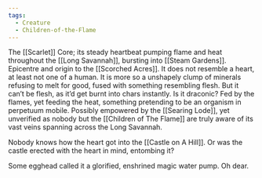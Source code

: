 ```yaml
---
tags:
  - Creature
  - Children-of-the-Flame
---
```

The  [[Scarlet]] Core; its steady heartbeat pumping flame and heat throughout the [[Long Savannah]], bursting into [[Steam Gardens]]. Epicentre and origin to the [[Scorched Acres]]. 
It does not resemble a heart, at least not one of a human. It is more so a unshapely clump of minerals refusing to melt for good, fused with something resembling flesh. But it can’t be flesh, as it’d get burnt into chars instantly. 
Is it draconic?
Fed by the flames, yet feeding the heat, something pretending to be an organism in perpetuum mobile. Possibly empowered by the [[Searing Lode]], yet unverified as nobody but the [[Children of The Flame]] are truly aware of its vast veins spanning across the Long Savannah.  

Nobody knows how the heart got into the [[Castle on A Hill]]. Or was the castle erected with the heart in mind, entombing it?

Some egghead called it a glorified, enshrined magic water pump. Oh dear. 